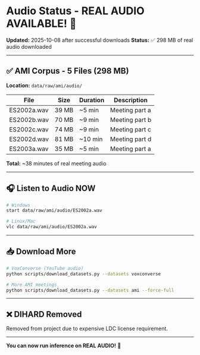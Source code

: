 # Audio Status - REAL AUDIO AVAILABLE! 🎉

**Updated:** 2025-10-08 after successful downloads
**Status:** ✅ 298 MB of real audio downloaded

---

## ✅ AMI Corpus - 5 Files (298 MB)

**Location:** `data/raw/ami/audio/`

| File | Size | Duration | Description |
|------|------|----------|-------------|
| ES2002a.wav | 39 MB | ~5 min | Meeting part a |
| ES2002b.wav | 70 MB | ~9 min | Meeting part b |
| ES2002c.wav | 74 MB | ~9 min | Meeting part c |
| ES2002d.wav | 81 MB | ~10 min | Meeting part d |
| ES2003a.wav | 35 MB | ~5 min | Meeting part a |

**Total:** ~38 minutes of real meeting audio

---

## 🎧 Listen to Audio NOW

```bash
# Windows
start data/raw/ami/audio/ES2002a.wav

# Linux/Mac
vlc data/raw/ami/audio/ES2002a.wav
```

---

## 📥 Download More

```bash
# VoxConverse (YouTube audio)
python scripts/download_datasets.py --datasets voxconverse

# More AMI meetings
python scripts/download_datasets.py --datasets ami --force-full
```

---

## ❌ DIHARD Removed

Removed from project due to expensive LDC license requirement.

---

**You can now run inference on REAL AUDIO!** 🚀

